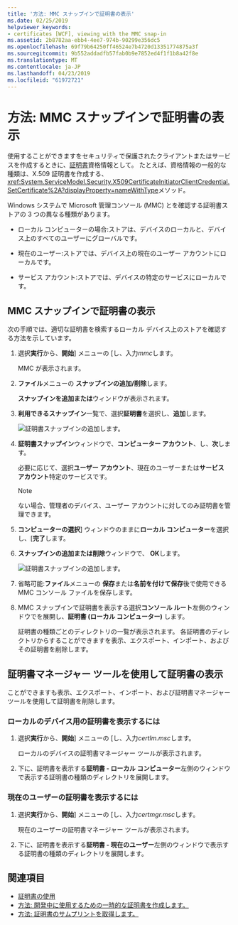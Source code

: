 ```yaml
---
title: '方法: MMC スナップインで証明書の表示'
ms.date: 02/25/2019
helpviewer_keywords:
- certificates [WCF], viewing with the MMC snap-in
ms.assetid: 2b8782aa-ebb4-4ee7-974b-90299e356dc5
ms.openlocfilehash: 69f79b64250ff46524e7b4720d13351774875a3f
ms.sourcegitcommit: 9b552addadfb57fab0b9e7852ed4f1f1b8a42f8e
ms.translationtype: MT
ms.contentlocale: ja-JP
ms.lasthandoff: 04/23/2019
ms.locfileid: "61972721"
---
```

# <a name="how-to-view-certificates-with-the-mmc-snap-in"></a>方法: MMC スナップインで証明書の表示
使用することができますをセキュリティで保護されたクライアントまたはサービスを作成するときに、[証明書](working-with-certificates.md)資格情報として。 たとえば、資格情報の一般的な種類は、X.509 証明書を作成する、<xref:System.ServiceModel.Security.X509CertificateInitiatorClientCredential.SetCertificate%2A?displayProperty=nameWithType>メソッド。 

Windows システムで Microsoft 管理コンソール (MMC) とを確認する証明書ストアの 3 つの異なる種類があります。

- ローカル コンピューターの場合:ストアは、デバイスのローカルと、デバイス上のすべてのユーザーにグローバルです。

- 現在のユーザー:ストアでは、デバイス上の現在のユーザー アカウントにローカルです。

- サービス アカウント:ストアでは、デバイスの特定のサービスにローカルです。

## <a name="view-certificates-in-the-mmc-snap-in"></a>MMC スナップインで証明書の表示 

次の手順では、適切な証明書を検索するローカル デバイス上のストアを確認する方法を示しています。 
  
1. 選択**実行**から、**開始**] メニューの [し、入力*mmc*します。 

    MMC が表示されます。 
  
2. **ファイル**メニューの **スナップインの追加/削除**します。 
    
    **スナップインを追加または**ウィンドウが表示されます。
  
3. **利用できるスナップイン**一覧で、選択**証明書**を選択し、**追加**します。  

    ![証明書スナップインの追加します。](./media/mmc-add-certificate-snap-in.png)
  
4. **証明書スナップイン**ウィンドウで、**コンピューター アカウント**、し、**次**します。 
  
    必要に応じて、選択**ユーザー アカウント**、現在のユーザーまたは**サービス アカウント**特定のサービスです。 

    > [!NOTE]
    > ない場合、管理者のデバイス、ユーザー アカウントに対してのみ証明書を管理できます。
  
5. **コンピューターの選択**] ウィンドウのままに**ローカル コンピューター**を選択し、[**完了**します。  
  
6. **スナップインの追加または削除**ウィンドウで、 **OK**します。  
  
    ![証明書スナップインの追加します。](./media/mmc-certificate-snap-in-selected.png)

7. 省略可能:**ファイル**メニューの **保存**または**名前を付けて保存**後で使用できる MMC コンソール ファイルを保存します。  

8. MMC スナップインで証明書を表示する選択**コンソール ルート**左側のウィンドウでを展開し、**証明書 (ローカル コンピューター)** します。

    証明書の種類ごとのディレクトリの一覧が表示されます。 各証明書のディレクトリからすることができますを表示、エクスポート、インポート、およびその証明書を削除します。

## <a name="view-certificates-with-the-certificate-manager-tool"></a>証明書マネージャー ツールを使用して証明書の表示

ことができますも表示、エクスポート、インポート、および証明書マネージャー ツールを使用して証明書を削除します。

### <a name="to-view-certificates-for-the-local-device"></a>ローカルのデバイス用の証明書を表示するには

1. 選択**実行**から、**開始**] メニューの [し、入力*certlm.msc*します。 

    ローカルのデバイスの証明書マネージャー ツールが表示されます。 
  
2. 下に、証明書を表示する**証明書 - ローカル コンピューター**左側のウィンドウで表示する証明書の種類のディレクトリを展開します。

### <a name="to-view-certificates-for-the-current-user"></a>現在のユーザーの証明書を表示するには

1. 選択**実行**から、**開始**] メニューの [し、入力*certmgr.msc*します。 

    現在のユーザーの証明書マネージャー ツールが表示されます。 
  
2. 下に、証明書を表示する**証明書 - 現在のユーザー**左側のウィンドウで表示する証明書の種類のディレクトリを展開します。

## <a name="see-also"></a>関連項目

- [証明書の使用](working-with-certificates.md)
- [方法: 開発中に使用するための一時的な証明書を作成します。](how-to-create-temporary-certificates-for-use-during-development.md)
- [方法: 証明書のサムプリントを取得します。](how-to-retrieve-the-thumbprint-of-a-certificate.md)
